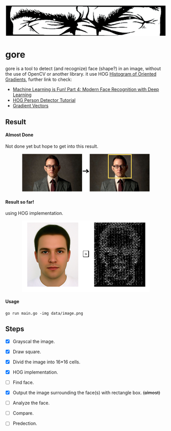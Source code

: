 <p align="center"><img src="Cover1.jpg" width="500"></p>

gore
=====
gore is a tool to detect (and recognize) face (shape?) in an image, without the use of OpenCV or another library. it use HOG [Histogram of Oriented Gradients](https://en.wikipedia.org/wiki/Histogram_of_oriented_gradients), further link to check:
* [Machine Learning is Fun! Part 4: Modern Face Recognition with Deep Learning](https://medium.com/@ageitgey/machine-learning-is-fun-part-4-modern-face-recognition-with-deep-learning-c3cffc121d78)
* [HOG Person Detector Tutorial](http://mccormickml.com/2013/05/09/hog-person-detector-tutorial/)
* [Gradient Vectors](http://mccormickml.com/2013/05/07/gradient-vectors/)

Result
-------
#### Almost Done
Not done yet but hope to get into this result.
<p align="center"><img src="GoreProject.png" width="400"></p>

#### Result so far!
using HOG implementation.
<p align="center"><img src="face-hog.png" width="400"></p>

#### Usage

`go run main.go -img data/image.png`


Steps
------

- [x] Grayscal the image.
- [x] Draw square.
- [x] Divid the image into 16*16 cells.
- [x] HOG implementation.
- [ ] Find face.
- [x] Output the image surrounding the face(s) with rectangle box. ~~(almost)~~
- [ ] Analyze the face.
- [ ] Compare.
- [ ] Predection.

